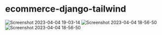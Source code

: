 # ecommerce-django-tailwind

![Screenshot 2023-04-04 19-03-14](https://user-images.githubusercontent.com/110266171/229933467-f0ce6fe7-2eda-4424-8acd-43af2daf3d92.png)
![Screenshot 2023-04-04 18-56-50](https://user-images.githubusercontent.com/110266171/229933491-9c3411f5-e9ab-4d1b-bcfe-86f8d4583829.png)
![Screenshot 2023-04-04 18-56-50](https://user-images.githubusercontent.com/110266171/229933411-5c368bc4-4eea-4510-b4b6-78f758fb9306.png)
